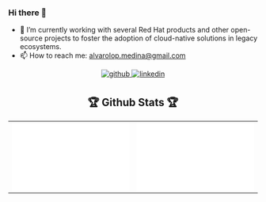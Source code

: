 ### Hi there 👋

- 🔭 I’m currently working with several Red Hat products and other open-source projects to foster the adoption of cloud-native solutions in legacy ecosystems.  
- 📫 How to reach me: alvarolop.medina@gmail.com

<!--
**alvarolop/alvarolop** is a ✨ _special_ ✨ repository because its `README.md` (this file) appears on your GitHub profile.

Here are some ideas to get you started:

- 🔭 I’m currently working on ...
- 🌱 I’m currently learning ...
- 👯 I’m looking to collaborate on ...
- 🤔 I’m looking for help with ...
- 💬 Ask me about ...
- 📫 How to reach me: ...
- 😄 Pronouns: ...
- ⚡ Fun fact: ...
-->

<div align="center">
<a href="https://github.com/alvarolop" target="_blank">
<img src=https://img.shields.io/badge/github-%2324292e.svg?&style=for-the-badge&logo=github&logoColor=white alt=github style="margin-bottom: 5px;" />
</a>
<a href="https://linkedin.com/in/alvarolop" target="_blank">
<img src=https://img.shields.io/badge/linkedin-%231E77B5.svg?&style=for-the-badge&logo=linkedin&logoColor=white alt=linkedin style="margin-bottom: 5px;" />
</a> 

<h2 align="center">
🏆 Github Stats 🏆 
</h2>

<table><tr><td valign="top" width="50%">

<img src="https://raw.githubusercontent.com/alvarolop/github-stats/master/generated/overview.svg" align="left" style="width: 100%" />

</td><td valign="top" width="50%">

<img src="https://raw.githubusercontent.com/alvarolop/github-stats/master/generated/languages.svg" align="left" style="width: 100%" />
</td></tr></table>  

<br/>  
<br/>  

</div>
